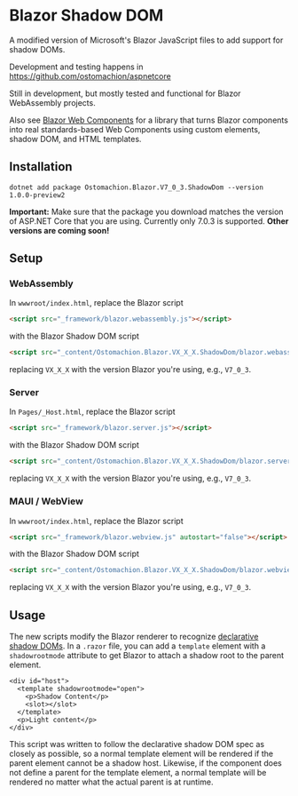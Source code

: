 # Blazor Shadow DOM
A modified version of Microsoft's Blazor JavaScript files to add support for shadow DOMs.

Development and testing happens in https://github.com/ostomachion/aspnetcore

Still in development, but mostly tested and functional for Blazor WebAssembly projects.

Also see [Blazor Web Components](https://github.com/ostomachion/blazor.webcomponents) for a library that turns Blazor components into real standards-based Web Components using custom elements, shadow DOM, and HTML templates.

## Installation

`dotnet add package Ostomachion.Blazor.V7_0_3.ShadowDom --version 1.0.0-preview2`

**Important:** Make sure that the package you download matches the version of ASP.NET Core that you are using. Currently only 7.0.3 is supported. **Other versions are coming soon!**

## Setup

### WebAssembly

In `wwwroot/index.html`, replace the Blazor script

```html
<script src="_framework/blazor.webassembly.js"></script>
```

with the Blazor Shadow DOM script

```html
<script src="_content/Ostomachion.Blazor.VX_X_X.ShadowDom/blazor.webassembly.js"></script>
```

replacing `VX_X_X` with the version Blazor you're using, e.g., `V7_0_3`.

### Server

In `Pages/_Host.html`, replace the Blazor script

```html
<script src="_framework/blazor.server.js"></script>
```

with the Blazor Shadow DOM script

```html
<script src="_content/Ostomachion.Blazor.VX_X_X.ShadowDom/blazor.server.js"></script>
```

replacing `VX_X_X` with the version Blazor you're using, e.g., `V7_0_3`.

### MAUI / WebView

In `wwwroot/index.html`, replace the Blazor script

```html
<script src="_framework/blazor.webview.js" autostart="false"></script>
```

with the Blazor Shadow DOM script

```html
<script src="_content/Ostomachion.Blazor.VX_X_X.ShadowDom/blazor.webview.js" autostart="false"></script>
```

replacing `VX_X_X` with the version Blazor you're using, e.g., `V7_0_3`.

## Usage

The new scripts modify the Blazor renderer to recognize [declarative shadow DOMs](https://developer.chrome.com/en/articles/declarative-shadow-dom/). In a `.razor` file, you can add a `template` element with a `shadowrootmode` attribute to get Blazor to attach a shadow root to the parent element.

```razor
<div id="host">
  <template shadowrootmode="open">
    <p>Shadow Content</p>
    <slot></slot>
  </template>
  <p>Light content</p>
</div>
```

This script was written to follow the declarative shadow DOM spec as closely as possible, so a normal template element will be rendered if the parent element cannot be a shadow host. Likewise, if the component does not define a parent for the template element, a normal template will be rendered no matter what the actual parent is at runtime.
